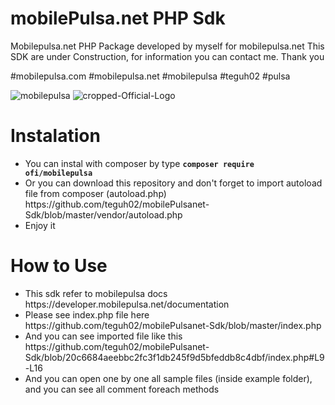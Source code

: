 # mobilePulsa.net PHP Sdk
Mobilepulsa.net PHP Package developed by myself for mobilepulsa.net
This SDK are under Construction, for information you can contact me. Thank you

#mobilepulsa.com #mobilepulsa.net #mobilepulsa #teguh02 #pulsa

![mobilepulsa](https://user-images.githubusercontent.com/43981051/100959809-ab731080-3551-11eb-8f3c-0b780f8c7cc0.png)
![cropped-Official-Logo](https://user-images.githubusercontent.com/43981051/100959992-fee55e80-3551-11eb-854a-8e04ae16c660.png)

# Instalation
<ul>
  <li>You can instal with composer by type <b><code>composer require ofi/mobilepulsa</code></b>
  <li>Or you can download this repository and don't forget to import autoload file from composer (autoload.php) https://github.com/teguh02/mobilePulsanet-Sdk/blob/master/vendor/autoload.php</li>
  <li>Enjoy it</li>
</ul>

# How to Use
<ul>
  <li>This sdk refer to mobilepulsa docs https://developer.mobilepulsa.net/documentation</li>
  <li>Please see index.php file here https://github.com/teguh02/mobilePulsanet-Sdk/blob/master/index.php</li>
  <li>And you can see imported file like this https://github.com/teguh02/mobilePulsanet-Sdk/blob/20c6684aeebbc2fc3f1db245f9d5bfeddb8c4dbf/index.php#L9-L16</li>
  <li>And you can open one by one all sample files (inside example folder), and you can see all comment foreach methods</li>
</ul>
